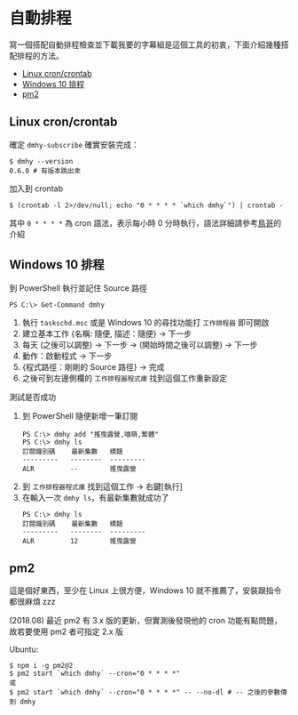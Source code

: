 # 自動排程

寫一個搭配自動排程檢查並下載我要的字幕組是這個工具的初衷，下面介紹幾種搭配排程的方法。

* [Linux cron/crontab](#linux-croncrontab)
* [Windows 10 排程](#windows-10-%E6%8E%92%E7%A8%8B)
* [pm2](#pm2)

## Linux cron/crontab

確定 `dmhy-subscribe` 確實安裝完成：

```shell
$ dmhy --version
0.6.0 # 有版本跳出來
```

加入到 crontab

```shell
$ (crontab -l 2>/dev/null; echo "0 * * * * `which dmhy`") | crontab -
```

其中 `0 * * * *` 為 cron 語法，表示每小時 0 分時執行，語法詳細請參考[鳥哥](http://linux.vbird.org/linux_basic/0430cron.php#crontab)的介紹

## Windows 10 排程

到 PowerShell 執行並記住 Source 路徑

```shell
PS C:\> Get-Command dmhy
```

1. 執行 `taskschd.msc` 或是 Windows 10 的尋找功能打 `工作排程器` 即可開啟
2. 建立基本工作 {名稱: 隨便, 描述：隨便} → 下一步
3. 每天 (之後可以調整) → 下一步 → (開始時間之後可以調整) → 下一步
4. 動作：啟動程式 → 下一步
5. {程式路徑：剛剛的 Source 路徑} → 完成
6. 之後可到左邊側欄的 `工作排程器程式庫` 找到這個工作重新設定

測試是否成功

1. 到 PowerShell 隨便新增一筆訂閱
   ```
   PS C:\> dmhy add "搖曳露營,喵萌,繁體"
   PS C:\> dmhy ls
   訂閱識別碼    最新集數   標題
   ---------   --------  ---------
   ALR         --        搖曳露營
   ```
2. 到 `工作排程器程式庫` 找到這個工作 → 右鍵[執行]
3. 在輸入一次 `dmhy ls`，有最新集數就成功了
   ```
   PS C:\> dmhy ls
   訂閱識別碼    最新集數   標題
   ---------   --------  ---------
   ALR         12        搖曳露營
   ```

## pm2

這是個好東西，至少在 Linux 上很方便，Windows 10 就不推薦了，安裝跟指令都很麻煩 zzz

(2018.08) 最近 pm2 有 3.x 版的更新，但實測後發現他的 cron 功能有點問題，故若要使用 pm2 者可指定 2.x 版

Ubuntu:

```shell
$ npm i -g pm2@2
$ pm2 start `which dmhy` --cron="0 * * * *"
或
$ pm2 start `which dmhy` --cron="0 * * * *" -- --no-dl # -- 之後的參數傳到 dmhy
```

